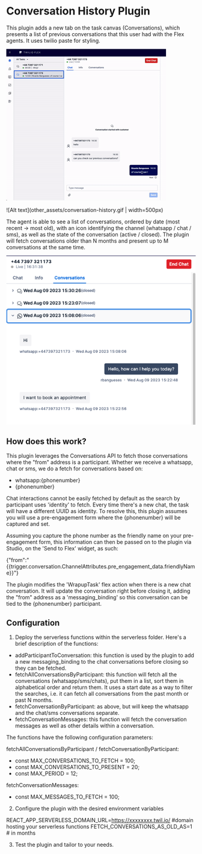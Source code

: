 # Conversation History Plugin

This plugin adds a new tab on the task canvas (Conversations), which presents a list of previous conversations that this user had with the Flex agents. It uses twilio paste for styling.

![Alt text](other_assets/conversation-history.gif)

![Alt text](other_assets/conversation-history.gif | width=500px)

The agent is able to see a list of conversations, ordered by date (most recent -> most old), with an icon identifying the channel (whatsapp / chat / sms), as well as the state of the conversation (active / closed). The plugin will fetch conversations older than N months and present up to M conversations at the same time. 

![Alt text](other_assets/screenshot1.png)

## How does this work?

This plugin leverages the Conversations API to fetch those conversations where the "from" address is a participant. Whether we receive a whatsapp, chat or sms, we do a fetch for conversations based on:
- whatsapp:{phonenumber}
- {phonenumber}

Chat interactions cannot be easily fetched by default as the search by participant uses 'identity' to fetch. Every time there's a new chat, the task will have a different UUID as identity. To resolve this, this plugin assumes you will use a pre-engagement form where the {phonenumber} will be captured and set. 

Assuming you capture the phone number as the friendly name on your pre-engagement form, this information can then be passed on to the plugin via Studio, on the 'Send to Flex' widget, as such:

{"from":"{{trigger.conversation.ChannelAttributes.pre_engagement_data.friendlyName}}"}

The plugin modifies the 'WrapupTask' flex action when there is a new chat conversation. It will update the conversation right before closing it, adding the "from" address as a 'messaging_binding' so this conversation can be tied to the {phonenumber} participant.

## Configuration

1. Deploy the serverless functions within the serverless folder. Here's a brief description of the functions:
- addParticipantToConversation: this function is used by the plugin to add a new messaging_binding to the chat conversations before closing so they can be fetched.
- fetchAllConversationsByParticipant: this function will fetch all the conversations (whatsapp/sms/chats), put them in a list, sort them in alphabetical order and return them. It uses a start date as a way to filter the searches, i.e. it can fetch all conversations from the past month or past N months.
- fetchConversationByParticipant: as above, but will keep the whatsapp and the chat/sms conversations separate.
- fetchConversationMessages: this function will fetch the conversation messages as well as other details within a conversation. 

The functions have the following configuration parameters:

fetchAllConversationsByParticipant / fetchConversationByParticipant:
- const MAX_CONVERSATIONS_TO_FETCH = 100;
- const MAX_CONVERSATIONS_TO_PRESENT = 20;
- const MAX_PERIOD = 12;

fetchConversationMessages:
- const MAX_MESSAGES_TO_FETCH = 100;

2. Configure the plugin with the desired environment variables

REACT_APP_SERVERLESS_DOMAIN_URL=https://xxxxxxxx.twil.io/ #domain hosting your serverless functions
FETCH_CONVERSATIONS_AS_OLD_AS=1 # in months

3. Test the plugin and tailor to your needs.

